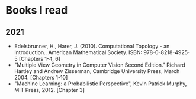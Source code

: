 # Books I read

## 2021
* Edelsbrunner, H., Harer, J. (2010). Computational Topology - an Introduction.. American Mathematical Society. ISBN: 978-0-8218-4925-5 [Chapters 1-4, 6]
* "Multiple View Geometry in Computer Vision Second Edition." Richard Hartley and Andrew Zisserman, Cambridge University Press, March 2004. [Chapters 1-10]
* "Machine Learning: a Probabilistic Perspective", Kevin Patrick Murphy, MIT Press, 2012. [Chapter 3]